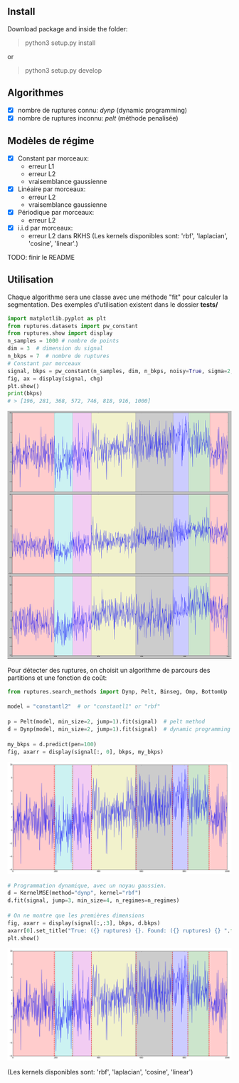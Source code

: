 ## Install
Download package and inside the folder:
> python3 setup.py install

or
> python3 setup.py develop

## Algorithmes
* [x] nombre de ruptures connu: *_dynp_* (dynamic programming)
* [x] nombre de ruptures inconnu: *_pelt_* (méthode penalisée)

## Modèles de régime
* [x] Constant par morceaux:
  * erreur L1
  * erreur L2
  * vraisemblance gaussienne
* [x] Linéaire par morceaux:
  * erreur L2
  * vraisemblance gaussienne
* [x] Périodique par morceaux:
  * erreur L2
* [x] i.i.d par morceaux:
  * erreur L2 dans RKHS (Les kernels disponibles sont: 'rbf', 'laplacian', 'cosine', 'linear'.)

TODO: finir le README

## Utilisation
Chaque algorithme sera une classe avec une méthode "fit" pour calculer la segmentation.
Des exemples d'utilisation existent dans le dossier **tests/**

```python
import matplotlib.pyplot as plt
from ruptures.datasets import pw_constant
from ruptures.show import display
n_samples = 1000 # nombre de points
dim = 3  # dimension du signal
n_bkps = 7  # nombre de ruptures
# Constant par morceaux
signal, bkps = pw_constant(n_samples, dim, n_bkps, noisy=True, sigma=2, delta=(1, 2))
fig, ax = display(signal, chg)
plt.show()
print(bkps)
# > [196, 281, 368, 572, 746, 818, 916, 1000]
```
![Constant par morceaux](images/pw_constant.png)

Pour détecter des ruptures, on choisit un algorithme de parcours des partitions et une fonction de coût:

```python
from ruptures.search_methods import Dynp, Pelt, Binseg, Omp, BottomUp

model = "constantl2"  # or "constantl1" or "rbf"

p = Pelt(model, min_size=2, jump=1).fit(signal)  # pelt method
d = Dynp(model, min_size=2, jump=1).fit(signal)  # dynamic programming

my_bkps = d.predict(pen=100)
fig, axarr = display(signal[:, 0], bkps, my_bkps)
```
![Ruptures avec programmation dynamique](images/pw_constantdp.png)


```python
# Programmation dynamique, avec un noyau gaussien.
d = KernelMSE(method="dynp", kernel="rbf")
d.fit(signal, jump=3, min_size=4, n_regimes=n_regimes)

# On ne montre que les premières dimensions
fig, axarr = display(signal[:,:3], bkps, d.bkps)
axarr[0].set_title("True: ({} ruptures) {}. Found: ({} ruptures) {} ".format(len(bkps), bkps, len(d.bkps), d.bkps))
plt.show()
```

![Ruptures avec Pelt](images/pw_constantdp.png)

(Les kernels disponibles sont: 'rbf', 'laplacian', 'cosine', 'linear')
